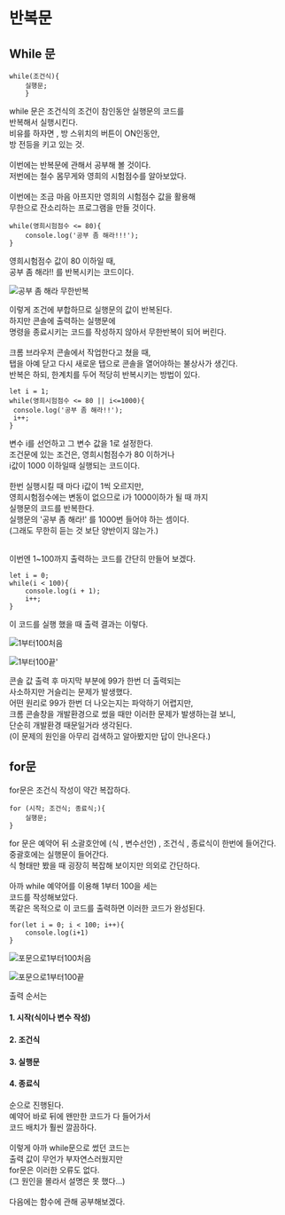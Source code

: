 # 반복문


## While 문
```
while(조건식){
    실행문;
    }
```
while 문은 조건식의 조건이 참인동안 실행문의 코드를<br/>
반복해서 실행시킨다.<br/>
비유를 하자면 , 방 스위치의 버튼이 ON인동안,<br/>
방 전등을 키고 있는 것.<br/>
<br/>
이번에는 반복문에 관해서 공부해 볼 것이다.<br/>
저번에는 철수 몸무게와 영희의 시험점수를 알아보았다.<br/>
<br/>
이번에는 조금 마음 아프지만 영희의 시험점수 값을 활용해<br/>
무한으로 잔소리하는 프로그램을 만들 것이다.

```
while(영희시험점수 <= 80){
    console.log('공부 좀 해라!!!');
}
```
영희시험점수 값이 80 이하일 때,<br/>
공부 좀 해라!! 를 반복시키는 코드이다.<br/>

![공부 좀 해라 무한반복](https://github.com/user-attachments/assets/ca61a2ed-1923-46c9-9c3f-c9e8aac9755a)

이렇게 조건에 부합하므로 실행문의 값이 반복된다.<br/>
하지만 콘솔에 출력하는 실행문에<br/>
명령을 종료시키는 코드를 작성하지 않아서 무한반복이 되어 버린다.<br/>
<br/>
크롬 브라우저 콘솔에서 작업한다고 쳤을 때,<br/>
탭을 아예 닫고 다시 새로운 탭으로 콘솔을 열어야하는 불상사가 생긴다.<br/>
반복은 하되, 한계치를 두어 적당히 반복시키는 방법이 있다.<br/>


```
let i = 1;
while(영희시험점수 <= 80 || i<=1000){
 console.log('공부 좀 해라!!');
 i++;
}

```
변수 i를 선언하고 그 변수 값을 1로 설정한다.<br/>
조건문에 있는 조건은, 영희시험점수가 80 이하거나<br/>
i값이 1000 이하일때 실행되는 코드이다.<br/>
<br/>
한번 실행시킬 때 마다 i값이 1씩 오르지만,<br/>
영희시험점수에는 변동이 없으므로 i가 1000이하가 될 때 까지<br/>
실행문의 코드를 반복한다.<br/>
실행문의 '공부 좀 해라!' 를 1000번 들어야 하는 셈이다.<br/>
(그래도 무한히 듣는 것 보단 양반이지 않는가.)<br/>
<br/>

이번엔 1~100까지 출력하는 코드를 간단히 만들어 보겠다.

```
let i = 0;
while(i < 100){
    console.log(i + 1);
    i++;
}
```

이 코드를 실행 했을 때 출력 결과는 이렇다.

![1부터100처음](https://github.com/user-attachments/assets/870b9ca9-43e5-4ff6-bb19-a2470c5c61db)

![1부터100끝'](https://github.com/user-attachments/assets/b20e7356-c233-4896-af52-05b9f015ff64)


콘솔 값 출력 후 마지막 부분에 99가 한번 더 출력되는<br/>
사소하지만 거슬리는 문제가 발생했다.<br/>
어떤 원리로 99가 한번 더 나오는지는 파악하기 어렵지만,<br/>
크롬 콘솔창을 개발환경으로 썼을 때만 이러한 문제가 발생하는걸 보니,<br/>
단순히 개발환경 때문일거라 생각된다.<br/>
(이 문제의 원인을 아무리 검색하고 알아봤지만 답이 안나온다.)

## for문

for문은 조건식 작성이 약간 복잡하다.

```
for (시작; 조건식; 종료식;){
    실행문;
}
```

for 문은 예약어 뒤 소괄호안에 (식 , 변수선언) , 조건식 , 종료식이 한번에 들어간다.<br/>
중괄호에는 실행문이 들어간다.<br/>
식 형태만 봤을 때 굉장히 복잡해 보이지만 의외로 간단하다.<br/>
<br/>
아까 while 예약어를 이용해 1부터 100을 세는<br/>
코드를 작성해보았다.<br/>
똑같은 목적으로 이 코드를 출력하면 이러한 코드가 완성된다.

```
for(let i = 0; i < 100; i++){
    console.log(i+1)
}
```

![포문으로1부터100처음](https://github.com/user-attachments/assets/f236e75c-409f-43e8-bc74-99243b574467)

![포문으로1부터100끝](https://github.com/user-attachments/assets/65b4d161-1752-4169-8dc8-a60246497a2e)

출력 순서는<br/>

#### 1. 시작(식이나 변수 작성)
#### 2. 조건식
#### 3. 실행문
#### 4. 종료식

순으로 진행된다.<br/>
예약어 바로 뒤에 왠만한 코드가 다 들어가서<br/>
코드 배치가 훨씬 깔끔하다.<br/>
<br/>
이렇게 아까 while문으로 썼던 코드는<br/>
출력 값이 무언가 부자연스러웠지만<br/>
for문은 이러한 오류도 없다.<br/>
(그 원인을 몰라서 설명은 못 했다...)<br/>
<br/>
다음에는 함수에 관해 공부해보겠다.
